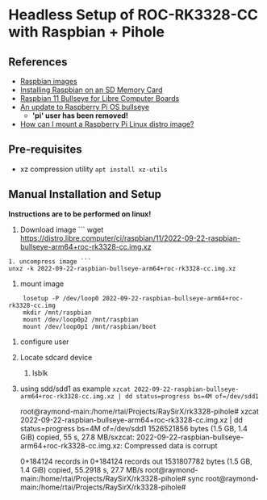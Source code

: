 # Headless Setup of ROC-RK3328-CC with Raspbian + Pihole

## References
- [Raspbian images](https://distro.libre.computer/ci/raspbian/11/)
- [Installing Raspbian on an SD Memory Card](https://kalitut.com/installing-raspbian-on-sd-card/)
- [Raspbian 11 Bullseye for Libre Computer Boards](https://hub.libre.computer/t/raspbian-11-bullseye-for-libre-computer-boards/82)
- [An update to Raspberry Pi OS bullseye](https://www.raspberrypi.com/news/raspberry-pi-bullseye-update-april-2022/)
  - **'pi' user has been removed!**
- [How can I mount a Raspberry Pi Linux distro image?](https://raspberrypi.stackexchange.com/questions/13137/how-can-i-mount-a-raspberry-pi-linux-distro-image)

## Pre-requisites
- xz compression utility
`apt install xz-utils`


## Manual Installation and Setup

**Instructions are to be performed on linux!**

1. Download image ```
	wget https://distro.libre.computer/ci/raspbian/11/2022-09-22-raspbian-bullseye-arm64+roc-rk3328-cc.img.xz
```
1. uncompress image ```
unxz -k 2022-09-22-raspbian-bullseye-arm64+roc-rk3328-cc.img.xz
```
1. mount image
```
	losetup -P /dev/loop0 2022-09-22-raspbian-bullseye-arm64+roc-rk3328-cc.img
	mkdir /mnt/raspbian
	mount /dev/loop0p2 /mnt/raspbian
	mount /dev/loop0p1 /mnt/raspbian/boot
```
1. configure user
1. Locate sdcard device
   1. lsblk
1. using sdd/sdd1 as example
`xzcat 2022-09-22-raspbian-bullseye-arm64+roc-rk3328-cc.img.xz | dd status=progress bs=4M of=/dev/sdd1`

	root@raymond-main:/home/rtai/Projects/RaySirX/rk3328-pihole# xzcat 2022-09-22-raspbian-bullseye-arm64+roc-rk3328-cc.img.xz | dd status=progress bs=4M of=/dev/sdd1
	1526521856 bytes (1.5 GB, 1.4 GiB) copied, 55 s, 27.8 MB/sxzcat: 2022-09-22-raspbian-bullseye-arm64+roc-rk3328-cc.img.xz: Compressed data is corrupt

	0+184124 records in
	0+184124 records out
	1531807782 bytes (1.5 GB, 1.4 GiB) copied, 55.2918 s, 27.7 MB/s
	root@raymond-main:/home/rtai/Projects/RaySirX/rk3328-pihole# sync
	root@raymond-main:/home/rtai/Projects/RaySirX/rk3328-pihole#



